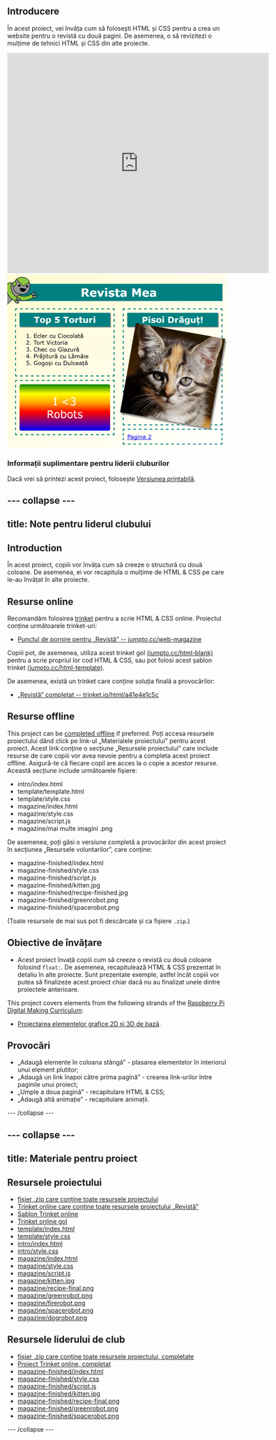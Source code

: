 ## Introducere

În acest proiect, vei învăța cum să folosești HTML și CSS pentru a crea un website pentru o revistă cu două pagini. De asemenea, o să revizitezi o mulțime de tehnici HTML și CSS din alte proiecte.

<div class="trinket">
  <iframe src="https://trinket.io/embed/html/a41e4e1c5c?outputOnly=true&start=result" width="600" height="505" frameborder="0" marginwidth="0" marginheight="0" allowfullscreen>
  </iframe>
  <img src="images/magazine-final.png">
</div>

### Informații suplimentare pentru liderii cluburilor

Dacă vrei să printezi acest proiect, folosește [Versiunea printabilă](https://projects.raspberrypi.org/en/projects/magazine/print).

## \--- collapse \---

## title: Note pentru liderul clubului

## Introduction

În acest proiect, copiii vor învăța cum să creeze o structură cu două coloane. De asemenea, ei vor recapitula o mulțime de HTML & CSS pe care le-au învățat în alte proiecte.

## Resurse online

Recomandăm folosirea [trinket](https://trinket.io/) pentru a scrie HTML & CSS online. Proiectul conține următoarele trinket-uri:

* [Punctul de pornire pentru „Revistă” -- jumpto.cc/web-magazine](http://jumpto.cc/web-magazine)

Copiii pot, de asemenea, utiliza acest trinket gol [(jumpto.cc/html-blank)](http://jumpto.cc/html-blank) pentru a scrie propriul lor cod HTML & CSS, sau pot folosi acest șablon trinket [(jumpto.cc/html-template)](http://jumpto.cc/html-template).

De asemenea, există un trinket care conține soluția finală a provocărilor:

* [„Revistă” completat -- trinket.io/html/a41e4e1c5c](https://trinket.io/html/a41e4e1c5c)

## Resurse offline

This project can be [completed offline](https://rpf.io/html-offline) if preferred. Poți accesa resursele proiectului dând click pe link-ul „Materialele proiectului” pentru acest proiect. Acest link conține o secțiune „Resursele proiectului” care include resurse de care copiii vor avea nevoie pentru a completa acest proiect offline. Asigură-te că fiecare copil are acces la o copie a acestor resurse. Această secțiune include următoarele fișiere:

* intro/index.html
* template/template.html
* template/style.css
* magazine/index.html
* magazine/style.css
* magazine/script.js
* magazine/mai multe imagini .png

De asemenea, poți găsi o versiune completă a provocărilor din acest proiect în secțiunea „Resursele voluntarilor”, care conține:

* magazine-finished/index.html
* magazine-finished/style.css
* magazine-finished/script.js
* magazine-finished/kitten.jpg
* magazine-finished/recipe-finished.jpg
* magazine-finished/greenrobot.png
* magazine-finished/spacerobot.png

(Toate resursele de mai sus pot fi descărcate și ca fișiere `.zip`.)

## Obiective de învățare

* Acest proiect învață copiii cum să creeze o revistă cu două coloane folosind `float:`. De asemenea, recapitulează HTML & CSS prezentat în detaliu în alte proiecte. Sunt prezentate exemple, astfel încât copiii vor putea să finalizeze acest proiect chiar dacă nu au finalizat unele dintre proiectele anterioare. 

This project covers elements from the following strands of the [Raspberry Pi Digital Making Curriculum](https://rpf.io/curriculum):

* [Proiectarea elementelor grafice 2D și 3D de bază](https://www.raspberrypi.org/curriculum/design/creator).

## Provocări

* „Adaugă elemente în coloana stângă” - plasarea elementelor în interiorul unui element plutitor;
* „Adaugă un link înapoi către prima pagină” - crearea link-urilor între paginile unui proiect;
* „Umple a doua pagină” - recapitulare HTML & CSS;
* „Adaugă altă animație” - recapitulare animații.

\--- /collapse \---

## \--- collapse \---

## title: Materiale pentru proiect

## Resursele proiectului

* [fișier .zip care conține toate resursele proiectului](https://rpf.io/p/en/magazine-go)
* [Trinket online care conține toate resursele proiectului „Revistă”](http://jumpto.cc/web-magazine)
* [Șablon Trinket online](http://jumpto.cc/trinket-template)
* [Trinket online gol](http://jumpto.cc/trinket-blank)
* [template/index.html](resources/template-index.html)
* [template/style.css](resources/template-style.css)
* [intro/index.html](resources/intro-index.html)
* [intro/style.css](resources/intro-style.css)
* [magazine/index.html](resources/magazine-index.html)
* [magazine/style.css](resources/magazine-style.css)
* [magazine/script.js](resources/magazine-script.js)
* [magazine/kitten.jpg](resources/magazine-kitten.jpg)
* [magazine/recipe-final.png](resources/magazine-recipe-final.png)
* [magazine/greenrobot.png](resources/magazine-greenrobot.png)
* [magazine/firerobot.png](resources/magazine-firerobot.png)
* [magazine/spacerobot.png](resources/magazine-spacerobot.png)
* [magazine/dogrobot.png](resources/magazine-dogrobot.png)

## Resursele liderului de club

* [fișier .zip care conține toate resursele proiectului, completate](https://rpf.io/p/en/magazine-go)
* [Proiect Trinket online, completat](https://trinket.io/html/a41e4e1c5c)
* [magazine-finished/index.html](resources/magazine-finished-index.html)
* [magazine-finished/style.css](resources/magazine-finished-style.css)
* [magazine-finished/script.js](resources/magazine-finished-script.js)
* [magazine-finished/kitten.jpg](resources/magazine-finished-kitten.jpg)
* [magazine-finished/recipe-final.png](resources/magazine-finished-recipe-final.png)
* [magazine-finished/greenrobot.png](resources/magazine-finished-greenrobot.png)
* [magazine-finished/spacerobot.png](resources/magazine-finished-spacerobot.png)

\--- /collapse \---